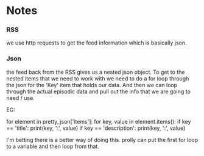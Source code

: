 # Notes

### RSS

we use http requests to get the feed information which is basically json. 


### Json 

the feed back from the RSS gives us a nested json object. To get to the nested items that we need to work with we need to do a for loop through the json for the 'Key' item that holds our data. And then we can loop through the actual episodic data and pull out the info that we are going to need / use. 

EG:


for element in pretty_json['items']:
	for key, value in element.items():
		if key == 'title':
			print(key, ':', value)
		if key == 'description':
			print(key, ':', value)

I'm betting there is a better way of doing this. prolly can put the first for loop to a variable and then loop from that. 